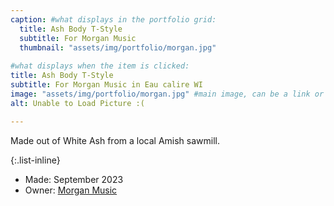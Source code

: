 ```yaml
---
caption: #what displays in the portfolio grid:
  title: Ash Body T-Style
  subtitle: For Morgan Music
  thumbnail: "assets/img/portfolio/morgan.jpg"
  
#what displays when the item is clicked:
title: Ash Body T-Style
subtitle: For Morgan Music in Eau calire WI
image: "assets/img/portfolio/morgan.jpg" #main image, can be a link or a file in assets/img/portfolio
alt: Unable to Load Picture :(

---
```

Made out of White Ash from a local Amish sawmill.


{:.list-inline} 
- Made: September 2023 
- Owner: <a href="https://www.morganmusiconline.com/"> Morgan Music  </a>
